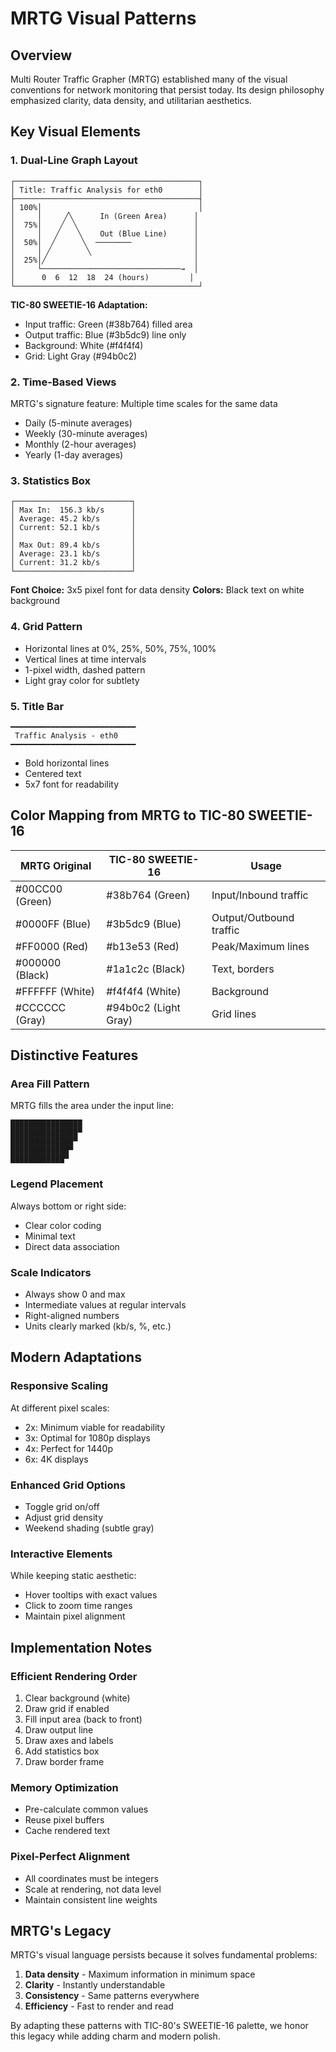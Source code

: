 # MRTG Visual Patterns

## Overview
Multi Router Traffic Grapher (MRTG) established many of the visual conventions for network monitoring that persist today. Its design philosophy emphasized clarity, data density, and utilitarian aesthetics.

## Key Visual Elements

### 1. Dual-Line Graph Layout
```
┌─────────────────────────────────────────┐
│ Title: Traffic Analysis for eth0        │
├─────────────────────────────────────────┤
│ 100%│                                   │
│     │     ╱╲      In (Green Area)      │
│  75%│    ╱  ╲                          │
│     │   ╱    ╲    Out (Blue Line)      │
│  50%│  ╱      ╲  ────────              │
│     │ ╱        ╲                       │
│  25%│╱                                 │
│     └───────────────────────────────→  │
│      0  6  12  18  24 (hours)         │
└─────────────────────────────────────────┘
```

**TIC-80 SWEETIE-16 Adaptation:**
- Input traffic: Green (#38b764) filled area
- Output traffic: Blue (#3b5dc9) line only
- Background: White (#f4f4f4)
- Grid: Light Gray (#94b0c2)

### 2. Time-Based Views
MRTG's signature feature: Multiple time scales for the same data
- Daily (5-minute averages)
- Weekly (30-minute averages)
- Monthly (2-hour averages)
- Yearly (1-day averages)

### 3. Statistics Box
```
┌──────────────────────────┐
│ Max In:  156.3 kb/s      │
│ Average: 45.2 kb/s       │
│ Current: 52.1 kb/s       │
│                          │
│ Max Out: 89.4 kb/s       │
│ Average: 23.1 kb/s       │
│ Current: 31.2 kb/s       │
└──────────────────────────┘
```

**Font Choice:** 3x5 pixel font for data density
**Colors:** Black text on white background

### 4. Grid Pattern
- Horizontal lines at 0%, 25%, 50%, 75%, 100%
- Vertical lines at time intervals
- 1-pixel width, dashed pattern
- Light gray color for subtlety

### 5. Title Bar
```
━━━━━━━━━━━━━━━━━━━━━━━━━━━━
 Traffic Analysis - eth0
━━━━━━━━━━━━━━━━━━━━━━━━━━━━
```
- Bold horizontal lines
- Centered text
- 5x7 font for readability

## Color Mapping from MRTG to TIC-80 SWEETIE-16

| MRTG Original | TIC-80 SWEETIE-16 | Usage |
|---------------|-------------------|--------|
| #00CC00 (Green) | #38b764 (Green) | Input/Inbound traffic |
| #0000FF (Blue) | #3b5dc9 (Blue) | Output/Outbound traffic |
| #FF0000 (Red) | #b13e53 (Red) | Peak/Maximum lines |
| #000000 (Black) | #1a1c2c (Black) | Text, borders |
| #FFFFFF (White) | #f4f4f4 (White) | Background |
| #CCCCCC (Gray) | #94b0c2 (Light Gray) | Grid lines |

## Distinctive Features

### Area Fill Pattern
MRTG fills the area under the input line:
```
████████████████
███████████████▀
██████████████▀ 
█████████████▀  
████████████▀   
```

### Legend Placement
Always bottom or right side:
- Clear color coding
- Minimal text
- Direct data association

### Scale Indicators
- Always show 0 and max
- Intermediate values at regular intervals
- Right-aligned numbers
- Units clearly marked (kb/s, %, etc.)

## Modern Adaptations

### Responsive Scaling
At different pixel scales:
- 2x: Minimum viable for readability
- 3x: Optimal for 1080p displays
- 4x: Perfect for 1440p
- 6x: 4K displays

### Enhanced Grid Options
- Toggle grid on/off
- Adjust grid density
- Weekend shading (subtle gray)

### Interactive Elements
While keeping static aesthetic:
- Hover tooltips with exact values
- Click to zoom time ranges
- Maintain pixel alignment

## Implementation Notes

### Efficient Rendering Order
1. Clear background (white)
2. Draw grid if enabled
3. Fill input area (back to front)
4. Draw output line
5. Draw axes and labels
6. Add statistics box
7. Draw border frame

### Memory Optimization
- Pre-calculate common values
- Reuse pixel buffers
- Cache rendered text

### Pixel-Perfect Alignment
- All coordinates must be integers
- Scale at rendering, not data level
- Maintain consistent line weights

## MRTG's Legacy

MRTG's visual language persists because it solves fundamental problems:
1. **Data density** - Maximum information in minimum space
2. **Clarity** - Instantly understandable
3. **Consistency** - Same patterns everywhere
4. **Efficiency** - Fast to render and read

By adapting these patterns with TIC-80's SWEETIE-16 palette, we honor this legacy while adding charm and modern polish.
